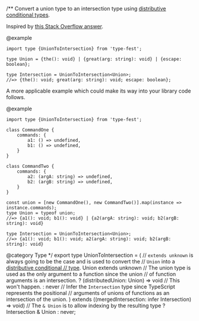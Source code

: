/\*\*
Convert a union type to an intersection type using [distributive conditional types](https://www.typescriptlang.org/docs/handbook/release-notes/typescript-2-8.html#distributive-conditional-types).

Inspired by [this Stack Overflow answer](https://stackoverflow.com/a/50375286/2172153).

@example

    import type {UnionToIntersection} from 'type-fest';

    type Union = {the(): void} | {great(arg: string): void} | {escape: boolean};

    type Intersection = UnionToIntersection<Union>;
    //=> {the(): void; great(arg: string): void; escape: boolean};

A more applicable example which could make its way into your library code follows.

@example

    import type {UnionToIntersection} from 'type-fest';

    class CommandOne {
        commands: {
            a1: () => undefined,
            b1: () => undefined,
        }
    }

    class CommandTwo {
        commands: {
            a2: (argA: string) => undefined,
            b2: (argB: string) => undefined,
        }
    }

    const union = [new CommandOne(), new CommandTwo()].map(instance => instance.commands);
    type Union = typeof union;
    //=> {a1(): void; b1(): void} | {a2(argA: string): void; b2(argB: string): void}

    type Intersection = UnionToIntersection<Union>;
    //=> {a1(): void; b1(): void; a2(argA: string): void; b2(argB: string): void}

@category Type
\*/
export type UnionToIntersection<Union> = (
// `extends unknown` is always going to be the case and is used to convert the
// `Union` into a [distributive conditional
// type](https://www.typescriptlang.org/docs/handbook/release-notes/typescript-2-8.html#distributive-conditional-types).
Union extends unknown
// The union type is used as the only argument to a function since the union
// of function arguments is an intersection.
? (distributedUnion: Union) =\> void
// This won't happen.
: never
// Infer the `Intersection` type since TypeScript represents the positional
// arguments of unions of functions as an intersection of the union.
) extends ((mergedIntersection: infer Intersection) =\> void)
// The `& Union` is to allow indexing by the resulting type
? Intersection & Union
: never;
